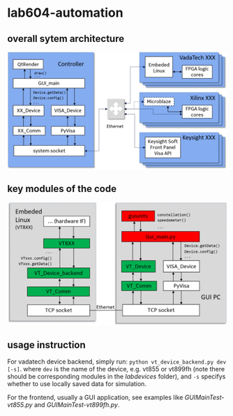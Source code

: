 # lab604-automation

## overall sytem architecture

![system architecture](https://github.com/zdx198811/lab604-automation/blob/dev/doc/images/system_architecture.png "system architecture")

## key modules of the code

![code modules](https://github.com/zdx198811/lab604-automation/blob/dev/doc/images/code_modules.png "code modules")

## usage instruction

For vadatech device backend, simply run: `python vt_device_backend.py dev [-s]`.
where 
`dev` is the name of the device, e.g. vt855 or vt899fh (note there should be corresponding modules in the _labdevices_ folder), and `-s` specifys whether to use locally saved data for simulation.

For the frontend, usually a GUI application, see examples like _GUIMainTest-vt855.py_ and _GUIMainTest-vt899fh.py_.

